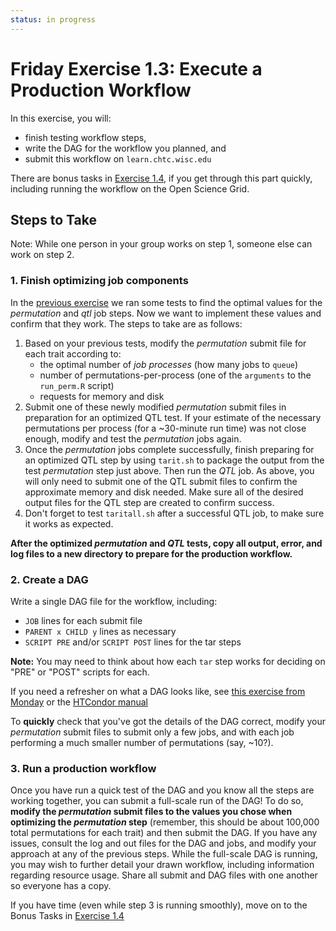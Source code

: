 ```yaml
---
status: in progress
---
```


<style type="text/css"> pre em { font-style: normal; background-color: yellow; } pre strong { font-style: normal; font-weight: bold; color: \#008; } </style>

Friday Exercise 1.3: Execute a Production Workflow
==================================================

In this exercise, you will:

-   finish testing workflow steps,
-   write the DAG for the workflow you planned, and
-   submit this workflow on `learn.chtc.wisc.edu`

There are bonus tasks in [Exercise 1.4](part2-ex2-workflow-tuning.md), if you get through this part quickly, including running the workflow on the Open Science Grid.

Steps to Take
-------------

Note: While one person in your group works on step 1, someone else can work on step 2.

### 1. Finish optimizing job components

In the [previous exercise](part1-ex2-plan-workflow.md) we ran some tests to find the optimal values for the *permutation* and *qtl* job steps. Now we want to implement these values and confirm that they work. The steps to take are as follows:

1.  Based on your previous tests, modify the *permutation* submit file for each trait according to:
    -   the optimal number of *job processes* (how many jobs to `queue`)
    -   number of permutations-per-process (one of the `arguments` to the `run_perm.R` script)
    -   requests for memory and disk
2.  Submit one of these newly modified *permutation* submit files in preparation for an optimized QTL test. If your estimate of the necessary permutations per process (for a ~30-minute run time) was not close enough, modify and test the *permutation* jobs again.
3.  Once the *permutation* jobs complete successfully, finish preparing for an optimized QTL step by using `tarit.sh` to package the output from the test *permutation* step just above. Then run the *QTL* job. As above, you will only need to submit one of the QTL submit files to confirm the approximate memory and disk needed. Make sure all of the desired output files for the QTL step are created to confirm success.
4.  Don't forget to test `taritall.sh` after a successful QTL job, to make sure it works as expected.

**After the optimized *permutation* and *QTL* tests, copy all output, error, and log files to a new directory to prepare for the production workflow.**

### 2. Create a DAG

Write a single DAG file for the workflow, including:

-   `JOB` lines for each submit file
-   `PARENT x CHILD y` lines as necessary
-   `SCRIPT PRE` and/or `SCRIPT POST` lines for the tar steps

**Note:** You may need to think about how each `tar` step works for deciding on "PRE" or "POST" scripts for each.

If you need a refresher on what a DAG looks like, see [this exercise from Monday](../day1/part3-ex4-complex-dag.md) or the [HTCondor manual](http://research.cs.wisc.edu/htcondor/manual/current/2_10DAGMan_Applications.htmll)

To **quickly** check that you've got the details of the DAG correct, modify your *permutation* submit files to submit only a few jobs, and with each job performing a much smaller number of permutations (say, ~10?).

### 3. Run a production workflow

Once you have run a quick test of the DAG and you know all the steps are working together, you can submit a full-scale run of the DAG! To do so, **modify the *permutation* submit files to the values you chose when optimizing the *permutation* step** (remember, this should be about 100,000 total permutations for each trait) and then submit the DAG. If you have any issues, consult the log and out files for the DAG and jobs, and modify your approach at any of the previous steps. While the full-scale DAG is running, you may wish to further detail your drawn workflow, including information regarding resource usage. Share all submit and DAG files with one another so everyone has a copy.

If you have time (even while step 3 is running smoothly), move on to the Bonus Tasks in [Exercise 1.4](part2-ex2-workflow-tuning.md)

